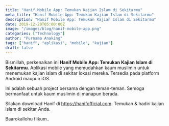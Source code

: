 ```yaml
---
title: "Hanif Mobile App: Temukan Kajian Islam di Sekitarmu"
meta_title: "Hanif Mobile App: Temukan Kajian Islam di Sekitarmu"
description: "Hanif Mobile App: Temukan Kajian Islam di Sekitarmu"
date: 2019-12-20T05:00:00Z
image: "/images/blog/hanif-mobile-app.png"
categories: ["Technology"]
author: "Purnama Anaking"
tags: ["hanif", "aplikasi", "mobile", "kajian"]
draft: false
---
```


Bismillah, perkenalkan ini **Hanif Mobile App: Temukan Kajian Islam di Sekitarmu**. Aplikasi mobile yang memudahkan kaum muslimin untuk menemukan kajian islam di sekitar lokasi mereka. Tersedia pada platform Android maupun iOS.

Ini adalah sebuah project bersama dengan teman-teman. Semoga bermanfaat untuk kaum muslimin di manapun berada.

Silakan download Hanif di https://hanifofficial.com. Temukan & hadiri kajian islam di sekitar Anda.

Baarokallohu fiikum..
